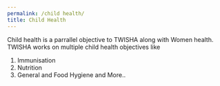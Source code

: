 ```yaml
---
permalink: /child health/
title: Child Health
---
```


Child health is a parrallel objective to TWISHA along with Women health. 
TWISHA works on multiple child health objectives like
1. Immunisation
2. Nutrition
3. General and Food Hygiene
and More..
